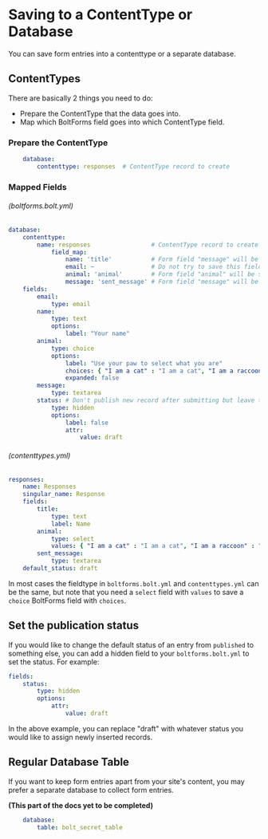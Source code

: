 Saving to a ContentType or Database
==============
You can save form entries into a contenttype or a separate database.

## ContentTypes

There are basically 2 things you need to do:

- Prepare the ContentType that the data goes into.
- Map which BoltForms field goes into which ContentType field.

### Prepare the ContentType

```yaml
    database:
        contenttype: responses  # ContentType record to create
```

### Mapped Fields

###### (boltforms.bolt.yml)

```yaml
database:
    contenttype:
        name: responses                 # ContentType record to create
            field_map:
                name: 'title'           # Form field "message" will be saved to the ContentType field "title"
                email: ~                # Do not try to save this field to the ContentType
                animal: 'animal'        # Form field "animal" will be saved to the ContentType field "animal"
                message: 'sent_message' # Form field "message" will be saved to the ContentType field "sent_message"
    fields:
        email:
            type: email
        name:
            type: text
            options:
                label: "Your name"
        animal:
            type: choice
            options:
                label: "Use your paw to select what you are"
                choices: { "I am a cat" : "I am a cat", "I am a raccoon" : "I am a raccoon", "I am a Koala" : "I am a Koala" }
                expanded: false
        message:
            type: textarea
        status: # Don't publish new record after submitting but leave that to the editor
            type: hidden
            options:
                label: false
                attr:
                    value: draft
```

###### (contenttypes.yml)

```yaml
responses:
    name: Responses
    singular_name: Response
    fields:
        title:
            type: text
            label: Name
        animal:
            type: select
            values: { "I am a cat" : "I am a cat", "I am a raccoon" : "I am a raccoon", "I am a Koala" : "I am a Koala" }
        sent_message:
            type: textarea
    default_status: draft
```


In most cases the fieldtype in `boltforms.bolt.yml` and `contenttypes.yml` can be the same, but note that you need a `select` field with `values` to save a `choice` BoltForms field with `choices`.

## Set the publication status

If you would like to change the default status of an entry from `published` to something else, you can add a hidden field to your `boltforms.bolt.yml` to set the status. For example: 


```yaml
fields:
    status:
        type: hidden
        options:
            attr:
                value: draft
```

In the above example, you can replace "draft" with whatever status you would like to assign newly inserted records.


## Regular Database Table

If you want to keep form entries apart from your site's content, you may prefer a separate database to collect form entries.

**(This part of the docs yet to be completed)**

```yaml
    database:
        table: bolt_secret_table
```
